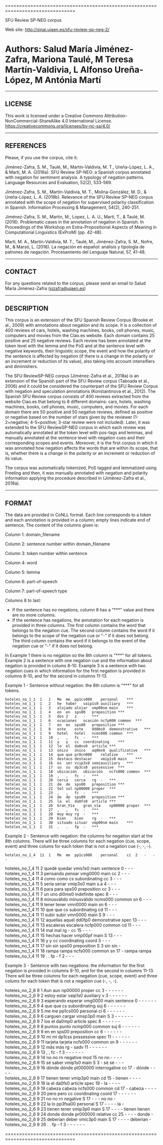 ===============================================================================

SFU Review SP-NEG corpus

Web site: http://sinai.ujaen.es/sfu-review-sp-neg-2/

Authors: Salud María Jiménez-Zafra, Mariona Taulé, M Teresa Martín-Valdivia, L Alfonso Ureña-López, M Antónia Martí
===============================================================================

------------------------------------
LICENSE
------------------------------------

This work is licensed under a Creative Commons Attribution-NonCommercial-ShareAlike 4.0 International License.
https://creativecommons.org/licenses/by-nc-sa/4.0/

-------------
REFERENCES
-------------

Please, if you use the corpus, cite it:

Jiménez-Zafra, S. M., Taulé, M., Martín-Valdivia, M. T., Ureña-López, L. A., & Martí, M. A. (2018a). SFU Review SP-NEG: a Spanish corpus annotated with negation for sentiment analysis. A typology of negation patterns. Language Resources and Evaluation, 52(2), 533-569.

Jiménez-Zafra, S. M., Martín-Valdivia, M. T., Molina-González, M. D., & Ureña-López, L. A. (2018b). Relevance of the SFU Review SP-NEG corpus annotated with the scope of negation for supervised polarity classification in Spanish. Information Processing & Management, 54(2), 240-251.

Jiménez-Zafra, S. M., Martin, M., Lopez, L. A. U., Marti, T., & Taulé, M. (2016). Problematic cases in the annotation of negation in Spanish. In Proceedings of the Workshop on Extra-Propositional Aspects of Meaning in Computational Linguistics (ExProM) (pp. 42-48).

Martí, M. A., Martín-Valdivia, M. T., Taulé, M., Jiménez-Zafra, S. M., Nofre, M., & Marsó, L. (2016). La negación en español: análisis y tipología de patrones de negación. Procesamiento del Lenguaje Natural, 57, 41-48.

-------------
CONTACT
-------------

For any questions related to the corpus, please send an email to Salud María Jiménez-Zafra (sjzafra@ujaen.es)

------------------------------------
DESCRIPTION
------------------------------------

This corpus is an extension of the SFU Spanish Review Corpus (Brooke et al., 2009) with annotations about negation and its scope. It is a collection of 400 reviews of cars, hotels, washing machines, books, cell phones, music, computers and movies from the Ciao.es website. Each domain contains 25 positive and 25 negative reviews. Each review has been annotated at the token level with the lemma and the PoS and at the sentence level with negative keywords, their linguistic scope, the event and how the polarity of the sentence is affected by negation (if there is a change in the polarity or an increment or reduction of its value), also taking into account intensifiers and diminishers.

The SFU ReviewSP-NEG corpus (Jiménez-Zafra et al., 2018a) is an extension of the Spanish part of the SFU Review corpus (Taboada et al., 2006) and it could be considered the counterpart of the SFU Review Corpus with negation and speculation annotations (Konstantinova et al., 2012). The Spanish SFU Review corpus consists of 400 reviews extracted from the website Ciao.es that belong to 8 different domains: cars, hotels, washing machines, books, cell phones, music, computers, and movies. For each domain there are 50 positive and 50 negative reviews, defined as positive or negative based on the number of stars given by the reviewer (1-2=negative; 4-5=positive; 3-star review were not included). Later, it was extended to the SFU ReviewSP-NEG corpus in which each review was automatically annotated at the token level with pos-tags and lemmas, and manually annotated at the sentence level with negation cues and their corresponding scopes and events. Moreover, it is the first corpus in which it was annotated how negation affects the words that are within its scope, that is, whether there is a change in the polarity or an increment or reduction of its value.

The corpus was automatically tokenized, PoS tagged and lemmatized using Freeling and then, it was manually annotated with negation and polarity information applying the procedure described in (Jiménez-Zafra et al., 2018a).

-------------
FORMAT
-------------

The data are provided in CoNLL format. Each line corresponds to a token and each annotation is provided in a column; empty lines indicate end of sentence. The content of the columns given is:


Column 1: domain_filename

Column 2: sentence number within domain_filename

Column 3: token number within sentence

Column 4: word

Column 5: lemma

Column 6: part-of-speech

Column 7: part-of-speech type

Columns 8 to last:

- If the sentence has no negations,  column 8 has a "***" value and there are no more columns.
- If the sentence has negations, the annotation for each negation is provided in three columns. The first column contains the word that belongs to the negation cue. The second column contains the word if it belongs to the scope of the negation cue or "-" if it does not belong. The third column contains the word if it belongs to the event of the negation cue or "-" if it does not belong.

In Example 1 there is no negation so the 8th column is "***" for all tokens. Example 2 is a sentence with one negation cue and the information about negation is provided in colums 8-10. Example 3 is a sentence with two negation cues in which information for the first negation is provided in columns 8-10, and for the second in columns 11-13. 

Example 1 - Sentence without negation: the 8th column is "***" for all tokens.

	hoteles_no_1_1	1	1	Me	me	pp1cs000	personal	***	
	hoteles_no_1_1	1	2	he	haber	vaip1s0	auxiliary	***	
	hoteles_no_1_1	1	3	alojado	alojar	vmp00sm	main	***	
	hoteles_no_1_1	1	4	en	en	sps00	preposition	***	
	hoteles_no_1_1	1	5	dos	2	z	-	***	
	hoteles_no_1_1	1	6	ocasiones	ocasión	ncfp000	common	***	
	hoteles_no_1_1	1	7	en	en	sps00	preposition	***	
	hoteles_no_1_1	1	8	este	este	dd0ms0	demonstrative	***	
	hoteles_no_1_1	1	9	hotel	hotel	ncms000	common	***	
	hoteles_no_1_1	1	10	,	,	fc	-	***	
	hoteles_no_1_1	1	11	y	y	cc	coordinating	***	
	hoteles_no_1_1	1	12	lo	el	da0ns0	article	***	
	hoteles_no_1_1	1	13	único	único	aq0ms0	qualificative	***	
	hoteles_no_1_1	1	14	que	que	pr0cn000	relative	***	
	hoteles_no_1_1	1	15	destaco	destacar	vmip1s0	main	***	
	hoteles_no_1_1	1	16	es	ser	vsip3s0	semiauxiliary	***	
	hoteles_no_1_1	1	17	su	su	dp3cs0	possessive	***	
	hoteles_no_1_1	1	18	ubicación	ubicación	ncfs000	common	***	
	hoteles_no_1_1	1	19	,	,	fc	-	***	
	hoteles_no_1_1	1	20	cerca	cerca	rg	-	***	
	hoteles_no_1_1	1	21	de	de	sps00	preposition	***	
	hoteles_no_1_1	1	22	Sol	sol	np00000	proper	***	
	hoteles_no_1_1	1	23	,	,	fc	-	***	
	hoteles_no_1_1	1	24	de	de	sps00	preposition	***	
	hoteles_no_1_1	1	25	la	el	da0fs0	article	***	
	hoteles_no_1_1	1	26	Gran_Vïa	gran_vïa	np00000	proper	***	
	hoteles_no_1_1	1	27	,	,	fc	-	***	
	hoteles_no_1_1	1	28	muy	muy	rg	-	***	
	hoteles_no_1_1	1	29	bien	bien	rg	-	***	
	hoteles_no_1_1	1	30	situado	situar	vmp00sm	main	***	
	hoteles_no_1_1	1	31	.	.	fp	-	***

Example 2 - Sentence with negation: the columns for negation start at the 8th columns. There will be three columns for each negation (cue, scope, event) and three colums for each token that is not a negation cue (-, -, -).

	hoteles_no_1_4	11	1	Me	me	pp1cs000	personal	ci	2	-	-	-	
hoteles_no_1_4	11	2	quedé	quedar	vmis1s0	main	sentence	0	-	-	-	
hoteles_no_1_4	11	3	pensando	pensar	vmg0000	main	cc	2	-	-	-	
hoteles_no_1_4	11	4	como	como	cs	subordinating	cc	3	-	-	-	
hoteles_no_1_4	11	5	seria	seriar	vmip3s0	main	s.a	4	-	-	-	
hoteles_no_1_4	11	6	para	para	sps00	preposition	cc	3	-	-	-	
hoteles_no_1_4	11	7	un	uno	di0ms0	indefinite	spec	8	-	-	-	
hoteles_no_1_4	11	8	minusválido	minusválido	ncms000	common	sn	6	-	-	-	
hoteles_no_1_4	11	9	tener	tener	vmn0000	main	sn	6	-	-	-	
hoteles_no_1_4	11	10	que	que	cs	subordinating	cd	11	-	-	-	
hoteles_no_1_4	11	11	subir	subir	vmn0000	main	S	9	-	-	-	
hoteles_no_1_4	11	12	aquellas	aquel	dd0fp0	demonstrative	spec	13	-	-	-	
hoteles_no_1_4	11	13	escaleras	escalera	ncfp000	common	cd	11	-	-	-	
hoteles_no_1_4	11	14	mal	mal	rg	-	cc	15	-	-	-	
hoteles_no_1_4	11	15	hechas	hacer	vmp00pf	main	S	13	-	-	-	
hoteles_no_1_4	11	16	y	y	cc	coordinating	coord	3	-	-	-	
hoteles_no_1_4	11	17	sin	sin	sps00	preposition	S	3	sin	sin	-	
hoteles_no_1_4	11	18	rampa	rampa	ncfs000	common	sn	17	-	rampa	rampa	
hoteles_no_1_4	11	19	.	.	fp	-	f	2	-	-	-

Example 3 - Sentence with two negations: the information for the first negation is provided in columns 8-10, and for the second in columns 11-13. There will be three columns for each negation (cue, scope, event) and three colums for each token that is not a negation cue (-, -, -).

hoteles_no_2_6	9	1	Aun	aun	np00000	proper	cc	3	-	-	-	-	-	-	
hoteles_no_2_6	9	2	estoy	estar	vaip1s0	auxiliary	v	3	-	-	-	-	-	-	
hoteles_no_2_6	9	3	esperando	esperar	vmg0000	main	sentence	0	-	-	-	-	-	-	
hoteles_no_2_6	9	4	que	que	cs	subordinating	suj	6	-	-	-	-	-	-	
hoteles_no_2_6	9	5	me	me	pp1cs000	personal	ci	6	-	-	-	-	-	-	
hoteles_no_2_6	9	6	carguen	cargar	vmsp3p0	main	S	3	-	-	-	-	-	-	
hoteles_no_2_6	9	7	los	el	da0mp0	article	spec	8	-	-	-	-	-	-	
hoteles_no_2_6	9	8	puntos	punto	ncmp000	common	suj	6	-	-	-	-	-	-	
hoteles_no_2_6	9	9	en	en	sps00	preposition	cc	6	-	-	-	-	-	-	
hoteles_no_2_6	9	10	mi	mi	dp1css	possessive	spec	11	-	-	-	-	-	-	
hoteles_no_2_6	9	11	tarjeta	tarjeta	ncfs000	common	sn	9	-	-	-	-	-	-	
hoteles_no_2_6	9	12	más	más	rg	-	sadv	11	-	-	-	-	-	-	
hoteles_no_2_6	9	13	,	,	fc	-	f	3	-	-	-	-	-	-	
hoteles_no_2_6	9	14	no	no	rn	negative	mod	15	no	no	-	-	-	-	
hoteles_no_2_6	9	15	sé	saber	vmip1s0	main	S	3	-	sé	sé	-	-	-	
hoteles_no_2_6	9	16	dónde	dónde	pt000000	interrogative	cc	17	-	dónde	-	-	-	-	
hoteles_no_2_6	9	17	tienen	tener	vmip3p0	main	cd	15	-	tienen	-	-	-	-	
hoteles_no_2_6	9	18	la	el	da0fs0	article	spec	19	-	la	-	-	-	-	
hoteles_no_2_6	9	19	cabeza	cabeza	ncfs000	common	cd	17	-	cabeza	-	-	-	-	
hoteles_no_2_6	9	20	pero	pero	cc	coordinating	coord	17	-	-	-	-	-	-	
hoteles_no_2_6	9	21	no	no	rn	negative	S	17	-	-	-	no	no	-	
hoteles_no_2_6	9	22	la	lo	pp3fsa00	personal	S	17	-	-	-	-	la	-	
hoteles_no_2_6	9	23	tienen	tener	vmip3p0	main	S	17	-	-	-	-	tienen	tienen	
hoteles_no_2_6	9	24	donde	donde	pr000000	relative	cc	25	-	-	-	-	donde	-	
hoteles_no_2_6	9	25	deberían	deber	vmic3p0	main	S	17	-	-	-	-	deberían	-	
hoteles_no_2_6	9	26	.	.	fp	-	f	3	-	-	-	-	-	-	

===============================================================================